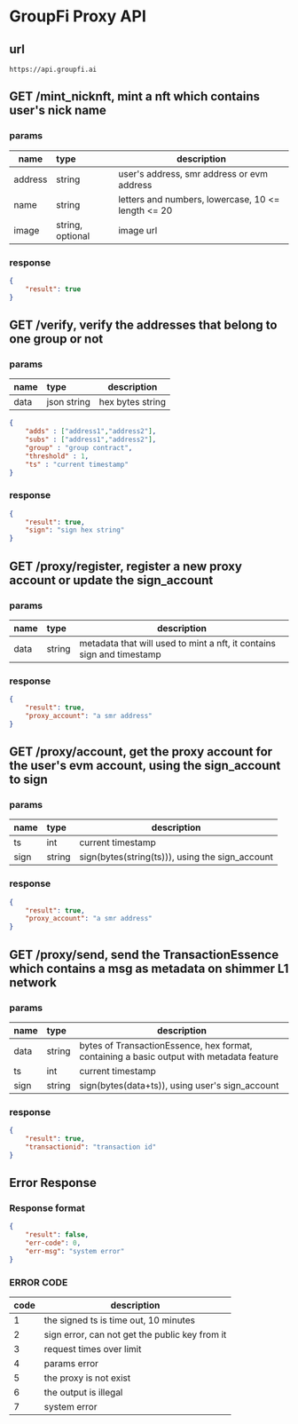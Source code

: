 # GroupFi Proxy API

## url 
```
https://api.groupfi.ai
```

## GET /mint_nicknft, mint a nft which contains user's nick name
### params
|  name  |  type  |  description  |
| ------ | :---- | ---------- |
|address|string| user's address, smr address or evm address|
|name|string|letters and numbers, lowercase, 10 <= length <= 20|
|image| string, optional|image url|
### response
```json
{
    "result": true
}
```

## GET /verify, verify the addresses that belong to one group or not
### params
|  name  |  type  |  description  |
| ------ | :---- | ---------- |
|data|json string| hex bytes string|
```json
{
    "adds" : ["address1","address2"],
    "subs" : ["address1","address2"],
    "group" : "group contract",
    "threshold" : 1,
    "ts" : "current timestamp"
}
```
### response
```json
{
    "result": true,
    "sign": "sign hex string"
}
```

## GET /proxy/register, register a new proxy account or update the sign_account
### params
|  name  |  type  |  description  |
| ------ | :---- | ---------- |
|data|string| metadata that will used to mint a nft, it contains sign and timestamp|
### response
```json
{
    "result": true,
    "proxy_account": "a smr address"
}
```

## GET /proxy/account, get the proxy account for the user's evm account, using the sign_account to sign
### params
|  name  |  type  |  description  |
| ------ | :---- | ---------- |
|ts|int| current timestamp|
|sign|string| sign(bytes(string(ts))), using the sign_account|
### response
```json
{
    "result": true,
    "proxy_account": "a smr address"
}
```

## GET /proxy/send, send the TransactionEssence which contains a msg as metadata on shimmer L1 network
### params
|  name  |  type  |  description  |
| ------ | :---- | ---------- |
|data|string|bytes of TransactionEssence, hex format, containing a basic output with metadata feature|
|ts|int| current timestamp|
|sign|string| sign(bytes(data+ts)), using user's sign_account|
### response
```json
{
    "result": true,
    "transactionid": "transaction id"
}
```


## Error Response
### Response format
```json
{
    "result": false,
    "err-code": 0,
    "err-msg": "system error"
}
```

### ERROR CODE
|code | description|
|---|------------|
|1|the signed ts is time out, 10 minutes|
|2|sign error, can not get the public key from it|
|3|request times over limit|
|4|params error|
|5|the proxy is not exist|
|6|the output is illegal|
|7|system error|